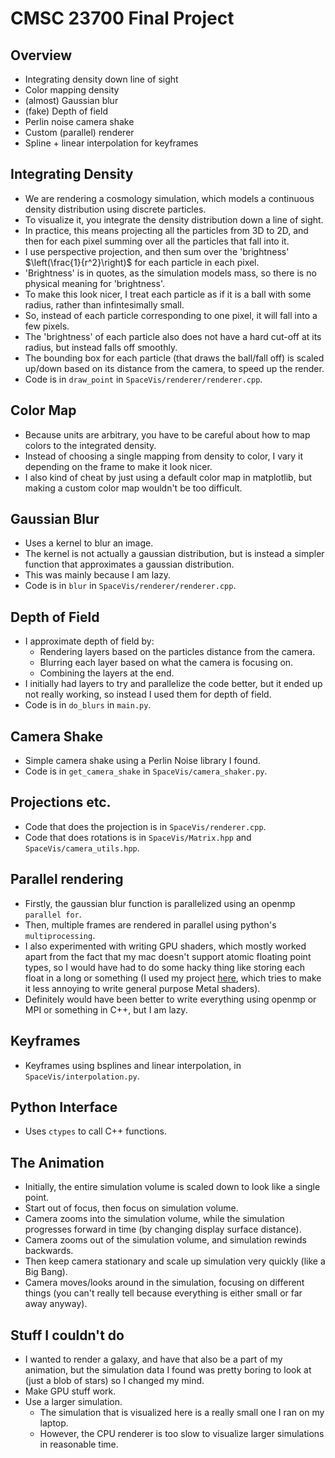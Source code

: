# CMSC 23700 Final Project

## Overview
* Integrating density down line of sight
* Color mapping density
* (almost) Gaussian blur
* (fake) Depth of field
* Perlin noise camera shake
* Custom (parallel) renderer
* Spline + linear interpolation for keyframes

## Integrating Density
* We are rendering a cosmology simulation, which models a continuous density distribution using discrete particles.
* To visualize it, you integrate the density distribution down a line of sight.
* In practice, this means projecting all the particles from 3D to 2D, and then for each pixel summing over all the particles that fall into it.
* I use perspective projection, and then sum over the 'brightness' $\left(\frac{1}{r^2}\right)$ for each particle in each pixel.
* 'Brightness' is in quotes, as the simulation models mass, so there is no physical meaning for 'brightness'.
* To make this look nicer, I treat each particle as if it is a ball with some radius, rather than infintesimally small.
* So, instead of each particle corresponding to one pixel, it will fall into a few pixels.
* The 'brightness' of each particle also does not have a hard cut-off at its radius, but instead falls off smoothly.
* The bounding box for each particle (that draws the ball/fall off) is scaled up/down based on its distance from the camera, to speed up the render.
* Code is in `draw_point` in `SpaceVis/renderer/renderer.cpp`.

## Color Map
* Because units are arbitrary, you have to be careful about how to map colors to the integrated density.
* Instead of choosing a single mapping from density to color, I vary it depending on the frame to make it look nicer.
* I also kind of cheat by just using a default color map in matplotlib, but making a custom color map wouldn't be too difficult.

## Gaussian Blur
* Uses a kernel to blur an image.
* The kernel is not actually a gaussian distribution, but is instead a simpler function that approximates a gaussian distribution.
* This was mainly because I am lazy.
* Code is in `blur` in `SpaceVis/renderer/renderer.cpp`.

## Depth of Field
* I approximate depth of field by:
  * Rendering layers based on the particles distance from the camera.
  * Blurring each layer based on what the camera is focusing on.
  * Combining the layers at the end.
* I initially had layers to try and parallelize the code better, but it ended up not really working, so instead I used them for depth of field.
* Code is in `do_blurs` in `main.py`.

## Camera Shake
* Simple camera shake using a Perlin Noise library I found.
* Code is in `get_camera_shake` in `SpaceVis/camera_shaker.py`.

## Projections etc.
* Code that does the projection is in `SpaceVis/renderer.cpp`.
* Code that does rotations is in `SpaceVis/Matrix.hpp` and `SpaceVis/camera_utils.hpp`.

## Parallel rendering
* Firstly, the gaussian blur function is parallelized using an openmp `parallel for`.
* Then, multiple frames are rendered in parallel using python's `multiprocessing`.
* I also experimented with writing GPU shaders, which mostly worked apart from the fact that my mac doesn't support atomic floating point types, so I would have had to do some hacky thing like storing each float in a long or something (I used my project [here](https://github.com/humz2k/FPC), which tries to make it less annoying to write general purpose Metal shaders).
* Definitely would have been better to write everything using openmp or MPI or something in C++, but I am lazy.

## Keyframes
* Keyframes using bsplines and linear interpolation, in `SpaceVis/interpolation.py`.

## Python Interface
* Uses `ctypes` to call C++ functions.

## The Animation
* Initially, the entire simulation volume is scaled down to look like a single point.
* Start out of focus, then focus on simulation volume.
* Camera zooms into the simulation volume, while the simulation progresses forward in time (by changing display surface distance).
* Camera zooms out of the simulation volume, and simulation rewinds backwards.
* Then keep camera stationary and scale up simulation very quickly (like a Big Bang).
* Camera moves/looks around in the simulation, focusing on different things (you can't really tell because everything is either small or far away anyway).

## Stuff I couldn't do
* I wanted to render a galaxy, and have that also be a part of my animation, but the simulation data I found was pretty boring to look at (just a blob of stars) so I changed my mind.
* Make GPU stuff work.
* Use a larger simulation. 
  * The simulation that is visualized here is a really small one I ran on my laptop.
  * However, the CPU renderer is too slow to visualize larger simulations in reasonable time.